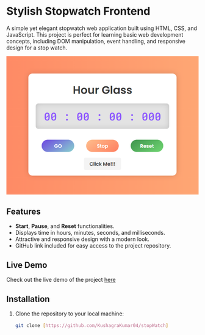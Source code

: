 # Stylish Stopwatch Frontend

A simple yet elegant stopwatch web application built using HTML, CSS, and JavaScript. This project is perfect for learning basic web development concepts, including DOM manipulation, event handling, and responsive design for a stop watch.

![Stopwatch Screenshot](image.png)

## Features

- **Start**, **Pause**, and **Reset** functionalities.
- Displays time in hours, minutes, seconds, and milliseconds.
- Attractive and responsive design with a modern look.
- GitHub link included for easy access to the project repository.

## Live Demo

Check out the live demo of the project [here](https://kushagrakumar04.github.io/stopWatch/)

## Installation

1. Clone the repository to your local machine:

   ```bash
   git clone [https://github.com/KushagraKumar04/stopWatch]
